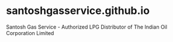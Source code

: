 # santoshgasservice.github.io
Santosh Gas Service - Authorized LPG Distributor of The Indian Oil Corporation Limited
